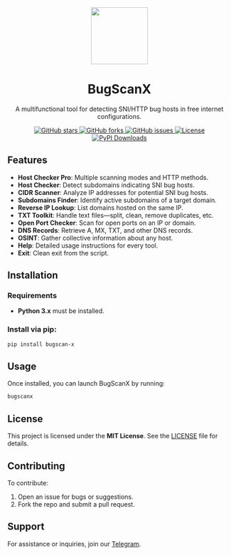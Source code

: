 <div align="center">
    <img src="https://raw.githubusercontent.com/Ayanrajpoot10/bugscan-x/refs/heads/main/assets/logo.png" width="128" height="128"/>
    <h1>BugScanX</h1>
    <p>A multifunctional tool for detecting SNI/HTTP bug hosts in free internet configurations.</p>
</div>

<p align="center">
    <a href="https://github.com/Ayanrajpoot10/Bugscan-x/stargazers">
        <img src="https://img.shields.io/github/stars/Ayanrajpoot10/Bugscan-x?style=flat" alt="GitHub stars"/>
    </a>
    <a href="https://github.com/Ayanrajpoot10/Bugscan-x/network/members">
        <img src="https://img.shields.io/github/forks/Ayanrajpoot10/Bugscan-x?style=flat" alt="GitHub forks"/>
    </a>
    <a href="https://github.com/Ayanrajpoot10/Bugscan-x/issues">
        <img src="https://img.shields.io/github/issues/Ayanrajpoot10/Bugscan-x?style=flat" alt="GitHub issues"/>
    </a>
    <a href="https://github.com/Ayanrajpoot10/Bugscan-x/blob/main/LICENSE">
        <img src="https://img.shields.io/github/license/Ayanrajpoot10/Bugscan-x?style=flat" alt="License"/>
    </a>
    <a href="https://pepy.tech/projects/bugscan-x">
        <img src="https://static.pepy.tech/badge/bugscan-x" alt="PyPI Downloads"/>
    </a>
</p>
<!-- 
<p align="center">
    <img src="https://img.shields.io/github/v/release/Ayanrajpoot10/Bugscan-x?style=flat" alt="Version">
</p> -->

##  **Features**

-  **Host Checker Pro**: Multiple scanning modes and HTTP methods.
-  **Host Checker**: Detect subdomains indicating SNI bug hosts.
-  **CIDR Scanner**: Analyze IP addresses for potential SNI bug hosts.
-  **Subdomains Finder**: Identify active subdomains of a target domain.
-  **Reverse IP Lookup**: List domains hosted on the same IP.
-  **TXT Toolkit**: Handle text files—split, clean, remove duplicates, etc.
-  **Open Port Checker**: Scan for open ports on an IP or domain.
-  **DNS Records**: Retrieve A, MX, TXT, and other DNS records.
-  **OSINT**: Gather collective information about any host.
-  **Help**: Detailed usage instructions for every tool.
-  **Exit**: Clean exit from the script.


##  **Installation**

### Requirements
- **Python 3.x** must be installed.

### Install via pip:
```bash
pip install bugscan-x
```


##  **Usage**
Once installed, you can launch BugScanX by running:
```bash
bugscanx
```


##  **License**

This project is licensed under the **MIT License**. See the [LICENSE](LICENSE) file for details.


##  **Contributing**

To contribute:
1. Open an issue for bugs or suggestions.
2. Fork the repo and submit a pull request.


##  **Support**
For assistance or inquiries, join our [Telegram](https://t.me/BugScanX).